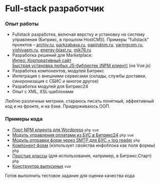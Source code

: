 # Full-stack разработчик

### Опыт работы

- Fullstack разработка, включая верстку и установку на систему управления (Битрикс, в прошлом HostCMS). 
Примеры "fullstack" проектов – [archiv.ru](https://www.archiv.ru/ "Делис Архив"), [parkzabava.ru](https://www.parkzabava.ru/ "Парк Забава"), [papindom.ru](http://papindom.ru/ "Папин Дом"), [yaringcom.ru](https://www.yaringcom.ru/ "Яринжком"), [vishivaem.ru](https://vishivaem.ru/ "Ярославская вышивальная фабрика"), [energy-blast.ru](https://energy-blast.ru/ "Energy Blast"), [mik76.ru](https://mik76.ru/ "МИК")
- Разработка решений для Marketplace:  
[Интео: Корпоративный сайт](http://marketplace.1c-bitrix.ru/solutions/inteo.corporation/)  
[Быстрая установка любых JS-библиотек (NPM клиент)](http://marketplace.1c-bitrix.ru/solutions/inteo.npm/) (на Vue.js)  
- Разработка компонентов, модулей Битрикс
- Интеграция с внешними сервисами (склады, службы доставки, синхронизация с СБИС и многое другое)
- Разработка модулей для Битрикс24
- Опыт с XML, XSL-шаблонами

Люблю различные метрики, стараюсь писать понятный, эффективный код и на фронте, и на бэке. Придерживаюсь ООП.

### Примеры кода
- [Порт NPM клиента для Wordpress](https://github.com/h4mpy/portfolio/tree/master/examples/wordpress.npm) `php` `vue`  
- [Модуль управления оплатами из БУС в Битрикс24](https://github.com/h4mpy/sync.payments) `php` `vue`  
- [Модуль отправки форм через SMTP для БУС + log reader](https://github.com/h4mpy/sync.payments) `php`  
- [Компонент форм](https://github.com/h4mpy/portfolio/tree/master/examples/form.show) (изпользует свойства инфоблока как поля формы) `php`  
- [Простые классы](https://github.com/h4mpy/portfolio/tree/master/examples/lib) (для использования, например, в Битрикс.Старт) `php`  
- [Конструктор выпускных](https://github.com/h4mpy/event.constructor) `vue`  

Готов выполнить тестовое задание для оценки качества кода


